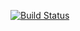 [![Build Status](https://travis-ci.com/Gibadullina/Laba3.svg?branch=master)](https://travis-ci.com/Gibadullina/Laba3)
